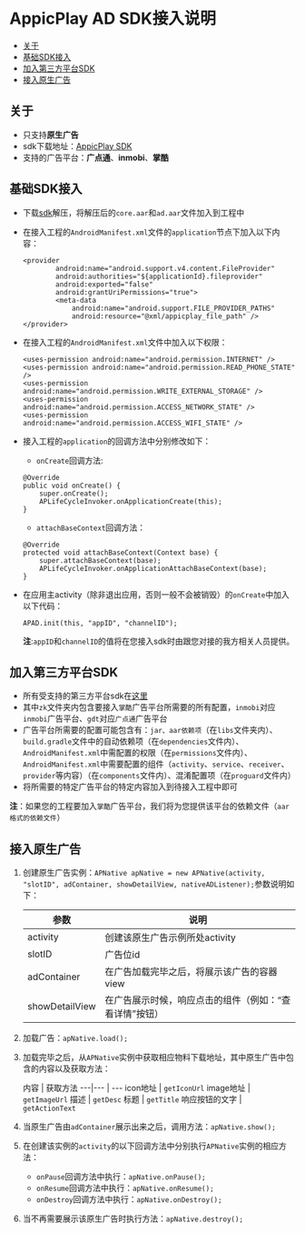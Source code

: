 # AppicPlay AD SDK接入说明

* [关于](#start)
* [基础SDK接入](#step1)
* [加入第三方平台SDK](#step2)
* [接入原生广告](#step3)

## <a name="start">关于</a>

* 只支持**原生广告**
* sdk下载地址：[AppicPlay SDK](https://github.com/KATracking/KATracking_FlashAir/blob/master/KATracking.ane)
* 支持的广告平台：**广点通**、**inmobi**、**掌酷**

## <a name="step1">基础SDK接入</a>

* 下载[sdk](https://www.baidu.com)解压，将解压后的`core.aar`和`ad.aar`文件加入到工程中
* 在接入工程的`AndroidManifest.xml`文件的`application`节点下加入以下内容：  
    ```
    <provider
            android:name="android.support.v4.content.FileProvider"
            android:authorities="${applicationId}.fileprovider"
            android:exported="false"
            android:grantUriPermissions="true">
            <meta-data
                android:name="android.support.FILE_PROVIDER_PATHS"
                android:resource="@xml/appicplay_file_path" />
    </provider>
    ```
* 在接入工程的`AndroidManifest.xml`文件中加入以下权限：
    ```
    <uses-permission android:name="android.permission.INTERNET" />
    <uses-permission android:name="android.permission.READ_PHONE_STATE" />
    <uses-permission android:name="android.permission.WRITE_EXTERNAL_STORAGE" />
    <uses-permission android:name="android.permission.ACCESS_NETWORK_STATE" />
    <uses-permission android:name="android.permission.ACCESS_WIFI_STATE" />
    ```
    
* 接入工程的`application`的回调方法中分别修改如下：
    * `onCreate`回调方法:
    ```
    @Override
    public void onCreate() {
        super.onCreate();
        APLifeCycleInvoker.onApplicationCreate(this);
    }
    ```
    * `attachBaseContext`回调方法：
    ```
    @Override
    protected void attachBaseContext(Context base) {
        super.attachBaseContext(base);
        APLifeCycleInvoker.onApplicationAttachBaseContext(base);
    }
    ```

* 在应用主activity（除非退出应用，否则一般不会被销毁）的`onCreate`中加入以下代码：
    ```
    APAD.init(this, "appID", "channelID");
    ```
    **注**:`appID`和`channelID`的值将在您接入sdk时由跟您对接的我方相关人员提供。
    
## <a name="step2">加入第三方平台SDK</a>

* 所有受支持的第三方平台sdk在[这里](https://github.com/KATracking/KATracking_FlashAir/tree/master/KATrackingAdobeLib)
* 其中`zk`文件夹内包含要接入`掌酷`广告平台所需要的所有配置，`inmobi`对应`inmobi`广告平台、`gdt`对应`广点通`广告平台
* 广告平台所需要的配置可能包含有：`jar、aar依赖项`（在`libs`文件夹内）、`build.gradle`文件中的自动依赖项（在`dependencies`文件内）、`AndroidManifest.xml`中需配置的权限（在`permissions`文件内）、`AndroidManifest.xml`中需要配置的组件（`activity`、`service`、`receiver`、`provider`等内容）（在`components`文件内）、混淆配置项（在`proguard`文件内）
* 将所需要的特定广告平台的特定内容加入到待接入工程中即可

**注**：如果您的工程要加入`掌酷`广告平台，我们将为您提供该平台的依赖文件（`aar格式的依赖文件`）

## <a name="step3">接入原生广告</a>

1. 创建原生广告实例：`APNative apNative = new APNative(activity, "slotID", adContainer, showDetailView, nativeADListener);`参数说明如下： 
    
    参数    |   说明
    --- |   ---
    activity    |   创建该原生广告示例所处activity
    slotID  |   广告位id
    adContainer |   在广告加载完毕之后，将展示该广告的容器view
    showDetailView  |   在广告展示时候，响应点击的组件（例如：“查看详情”按钮）
2. 加载广告：`apNative.load();`
3. 加载完毕之后，从`APNative`实例中获取相应物料下载地址，其中原生广告中包含的内容以及获取方法：

    内容 | 获取方法 
    ---|--- | ---
    icon地址    | `getIconUrl`
    image地址   | `getImageUrl`
    描述    |   `getDesc`
    标题    |   `getTitle`
    响应按钮的文字  |   `getActionText`
    
4. 当原生广告由`adContainer`展示出来之后，调用方法：`apNative.show();`

3. 在创建该实例的`activity`的以下回调方法中分别执行`APNative`实例的相应方法：
    * `onPause`回调方法中执行：`apNative.onPause();`
    * `onResume`回调方法中执行：`apNative.onResume();`
    * `onDestroy`回调方法中执行：`apNative.onDestroy();`
4. 当不再需要展示该原生广告时执行方法：`apNative.destroy();`